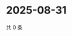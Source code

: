 # 2025-08-31

共 0 条

<!-- BEGIN ZHIHUQUESTIONS -->
<!-- 最后更新时间 Sun Aug 31 2025 00:11:45 GMT+0800 (China Standard Time) -->

<!-- END ZHIHUQUESTIONS -->
